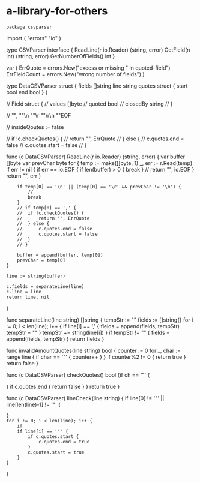 # a-library-for-others
	package csvparser

import (
	"errors"
	"io"
)

type CSVParser interface {
	ReadLine(r io.Reader) (string, error)
	GetField(n int) (string, error)
	GetNumberOfFields() int
}

var (
	ErrQuote      = errors.New("excess or missing \" in quoted-field")
	ErrFieldCount = errors.New("wrong number of fields")
)

type DataCSVParser struct {
	fields []string
	line   string
	quotes struct {
		start bool
		end   bool
	}
}

// Field struct {
// 	values   []byte
// 	quoted   bool
// 	closedBy string
// }

// "", ""\n ""\r ""\r\n ""EOF

// insideQoutes := false

// if !c.checkQuotes() {
// 	return "", ErrQuote
// } else {
// 	c.quotes.end = false
// 	c.quotes.start = false
// }

func (c DataCSVParser) ReadLine(r io.Reader) (string, error) {
	var buffer []byte
	var prevChar byte
	for {
		temp := make([]byte, 1)
		_, err := r.Read(temp)
		if err != nil {
			if err == io.EOF {
				if len(buffer) > 0 {
					break
				}
				//
				return "", io.EOF
			}
			return "", err
		}

		if temp[0] == '\n' || (temp[0] == '\r' && prevChar != '\n') {
			//
			break
		}
		// if temp[0] == ',' {
		// 	if !c.checkQuotes() {
		// 		return "", ErrQuote
		// 	} else {
		// 		c.quotes.end = false
		// 		c.quotes.start = false
		// 	}
		// }

		buffer = append(buffer, temp[0])
		prevChar = temp[0]
	}

	line := string(buffer)

	c.fields = separateLine(line)
	c.line = line
	return line, nil
}

func separateLine(line string) []string {
	tempStr := ""
	fields := []string{}
	for i := 0; i < len(line); i++ {
		if line[i] == ',' {
			fields = append(fields, tempStr)
			tempStr = ""
		}
		tempStr += string(line[i])
	}
	if tempStr != "" {
		fields = append(fields, tempStr)
	}
	return fields
}

func invalidAmountQuotes(line string) bool {
	counter := 0
	for _, char := range line {
		if char == '"' {
			counter++
		}
	}
	if counter%2 != 0 {
		return true
	}
	return false
}

func (c DataCSVParser) checkQuotes() bool {if ch == '"' {
				
}
		if c.quotes.end {
			return false
		}
	}
	return true
}

func (c DataCSVParser) lineCheck(line string) {
	if line[0] != '"' || line[len(line)-1] != '"' {
		
	}
	for i := 0; i < len(line); i++ {
		if 
		if line[i] == '"' {
			if c.quotes.start {
				c.quotes.end = true
			}
			c.quotes.start = true
		}
	}
}

